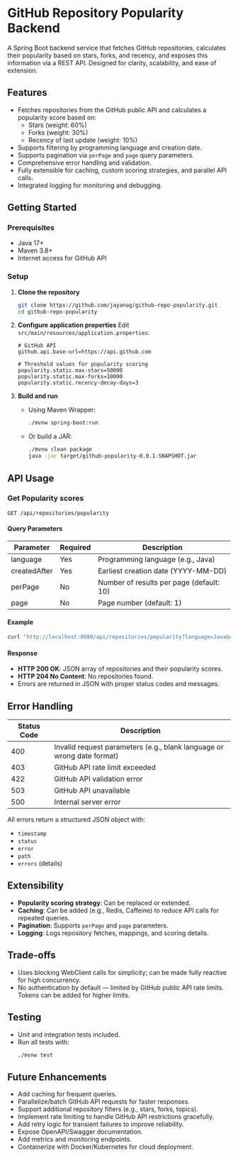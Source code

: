 # GitHub Repository Popularity Backend

A Spring Boot backend service that fetches GitHub repositories, calculates their popularity based on stars, forks, and recency, and exposes this information via a REST API. Designed for clarity, scalability, and ease of extension.

## Features
- Fetches repositories from the GitHub public API and calculates a popularity score based on:
  - Stars (weight: 60%)
  - Forks (weight: 30%)
  - Recency of last update (weight: 10%)
- Supports filtering by programming language and creation date.
- Supports pagination via `perPage` and `page` query parameters.
- Comprehensive error handling and validation.
- Fully extensible for caching, custom scoring strategies, and parallel API calls.
- Integrated logging for monitoring and debugging.

## Getting Started

### Prerequisites
- Java 17+
- Maven 3.8+
- Internet access for GitHub API

### Setup

1. **Clone the repository**
   ```sh
   git clone https://github.com/jayanag/github-repo-popularity.git
   cd github-repo-popularity
   ```

2. **Configure application properties**
   Edit `src/main/resources/application.properties`:
   ```properties
   # GitHub API
   github.api.base-url=https://api.github.com

   # Threshold values for popularity scoring
   popularity.static.max-stars=50000
   popularity.static.max-forks=10000
   popularity.static.recency-decay-days=3
   ```

3. **Build and run**
   - Using Maven Wrapper:
     ```sh
     ./mvnw spring-boot:run
     ```
   - Or build a JAR:
     ```sh
     ./mvnw clean package
     java -jar target/github-popularity-0.0.1-SNAPSHOT.jar
     ```

## API Usage

### Get Popularity scores
```
GET /api/repositories/popularity
```

#### Query Parameters
| Parameter    | Required | Description                                 |
|--------------|----------|---------------------------------------------|
| language     | Yes      | Programming language (e.g., Java)           |
| createdAfter | Yes      | Earliest creation date (YYYY-MM-DD)         |
| perPage      | No       | Number of results per page (default: 10)    |
| page         | No       | Page number (default: 1)                    |

#### Example
```sh
curl "http://localhost:8080/api/repositories/popularity?language=Java&createdAfter=2023-01-01&perPage=5&page=1"
```

#### Response
- **HTTP 200 OK**: JSON array of repositories and their popularity scores.
- **HTTP 204 No Content**: No repositories found.
- Errors are returned in JSON with proper status codes and messages.

## Error Handling
| Status Code | Description                                      |
|-------------|--------------------------------------------------|
| 400         | Invalid request parameters (e.g., blank language or wrong date format) |
| 403         | GitHub API rate limit exceeded                   |
| 422         | GitHub API validation error                      |
| 503         | GitHub API unavailable                           |
| 500         | Internal server error                            |

All errors return a structured JSON object with:
- `timestamp`
- `status`
- `error`
- `path`
- `errors` (details)

## Extensibility
- **Popularity scoring strategy**: Can be replaced or extended. 
- **Caching**: Can be added (e.g., Redis, Caffeine) to reduce API calls for repeated queries.
- **Pagination**: Supports `perPage` and `page` parameters.
- **Logging**: Logs repository fetches, mappings, and scoring details.

## Trade-offs
- Uses blocking WebClient calls for simplicity; can be made fully reactive for high concurrency.
- No authentication by default — limited by GitHub public API rate limits. Tokens can be added for higher limits.

## Testing
- Unit and integration tests included.
- Run all tests with:
  ```sh
  ./mvnw test
  ```

## Future Enhancements
- Add caching for frequent queries.
- Parallelize/batch GitHub API requests for faster responses.
- Support additional repository filters (e.g., stars, forks, topics).
- Implement rate limiting to handle GitHub API restrictions gracefully.
- Add retry logic for transient failures to improve reliability.
- Expose OpenAPI/Swagger documentation.
- Add metrics and monitoring endpoints.
- Containerize with Docker/Kubernetes for cloud deployment.
